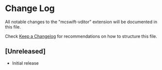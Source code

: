 # Change Log

All notable changes to the "mcswift-vditor" extension will be documented in this file.

Check [Keep a Changelog](http://keepachangelog.com/) for recommendations on how to structure this file.

## [Unreleased]

- Initial release